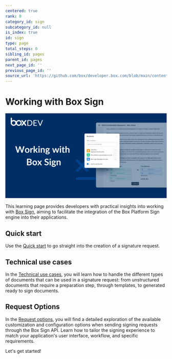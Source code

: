 ```yaml
---
centered: true
rank: 0
category_id: sign
subcategory_id: null
is_index: true
id: sign
type: page
total_steps: 0
sibling_id: pages
parent_id: pages
next_page_id: ''
previous_page_id: ''
source_url: 'https://github.com/box/developer.box.com/blob/main/content/pages/sign/index.md'
---
```

# Working with Box Sign

<ImageFrame center>

![Working with box sign image](images/working-with-box-sign.png)

</ImageFrame>

This learning page provides developers with practical insights
into working with [Box Sign][sign], aiming to facilitate the integration of the
Box Platform Sign engine into their applications.

## Quick start

Use the [Quick start][quick-start] to go straight into the creation of a
signature request.

## Technical use cases

In the [Technical use cases][technical-use-cases], you will learn how to handle
the different types of documents that can be used in a signature request: from
unstructured documents that require a preparation step, through templates, to
generated ready to sign documents.

## Request Options

In the [Request options][request-options], you will find a detailed exploration
of the available customization and configuration options when sending signing
requests through the Box Sign API. Learn how to tailor the signing experience
to match your application's user interface, workflow, and specific requirements.

<!-- ## Business Use Cases  The [Business use cases][[advanced-use-cases]] delves into a few of the business use cases, requirements, and workflows you may encounter. See how the Box Platform features come together to provide a seamless signing experience for your users.  -->

Let's get started!

[sign]: https://www.box.com/esignature
[quick-start]:page://sign/quick-start
[request-options]:page://sign/request-options
[technical-use-cases]:page://sign/technical-use-cases

<!-- <Tabs>

<Tab title='cURL'>

```bash
    
```

</Tab>

<Tab title='Python Gen SDK'>

```python

```

</Tab>

</Tabs>

-->